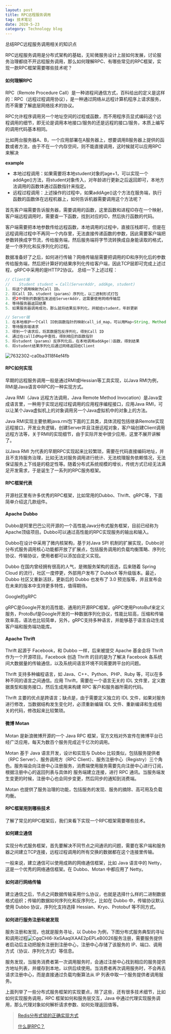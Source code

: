 ```yaml
---
layout: post
title: RPC远程服务调用
tag: 技术笔记
date: 2020-5-23
category: Technology blog
---
```

总结RPC远程服务调用相关的知识点

RPC远程服务调用是分布式架构的基础，无轮微服务设计上层如何发展，讨论服务治理都绕不开远程服务调用，那么如何理解RPC、有哪些常见的RPC框架，实现一款RPC框架需要哪些技术呢？

#### 如何理解RPC

RPC（Remote Procedure Call）是一种进程间通信方式，百科给出的定义是这样的：RPC（远程过程调用协议），是一种通过网络从远程计算机程序上请求服务，而不需要了解底层网络技术的协议。

RPC允许程序调用另一个地址空间的过程或函数，而不用程序员显式编码这个远程调用的细节，即无论是调用本地接口/服务的还是远程的接口/服务，本质上编写的调用代码基本相同。

比如两台服务器A、B，一个应用部署在A服务器上，想要调用B服务器上提供的函数或者方法，由于不在一个内存空间，则不能直接调用，这时候就可以应用RPC来解决

**example**

- 本地过程调用：如果需要将本地student对象的age+1，可以实现一个addAge()方法，将student对象传入，对年龄进行更新之后返回即可，本地方法调用的函数体通过函数指针来指定。
- 远程过程调用：上述操作的过程中，如果addAge()这个方法在服务端，执行函数的函数体在远程机器上，如何告诉机器需要调用这个方法呢？

首先客户端需要告诉服务器，需要调用的函数，这里函数和进程ID存在一个映射，客户端远程调用时，需要查一下函数，找到对应的ID，然后执行函数的代码。

客户端需要把本地参数传给远程函数，本地调用的过程中，直接压栈即可，但是在远程调用过程中不再同一个内存里，无法直接传递函数的参数，因此需要客户端把参数转换成字节流，传给服务端，然后服务端将字节流转换成自身能读取的格式，是一个序列化和反序列化的过程。

 数据准备好了之后，如何进行传输？网络传输层需要把调用的ID和序列化后的参数传给服务端，然后把计算好的结果序列化传给客户端，因此TCP层即可完成上述过程，gRPC中采用的是HTTP2协议。
 总结一下上述过程：

```java
// Client端 
//    Student student = Call(ServerAddr, addAge, student)
1. 将这个调用映射为Call ID。
2. 将Call ID，student（params）序列化，以二进制形式打包
3. 把2中得到的数据包发送给ServerAddr，这需要使用网络传输层
4. 等待服务器返回结果
5. 如果服务器调用成功，那么就将结果反序列化，并赋给student，年龄更新

// Server端
1. 在本地维护一个Call ID到函数指针的映射call_id_map，可以用Map<String, Method> callIdMap
2. 等待服务端请求
3. 得到一个请求后，将其数据包反序列化，得到Call ID
4. 通过在callIdMap中查找，得到相应的函数指针
5. 将student（params）反序列化后，在本地调用addAge()函数，得到结果
6. 将student结果序列化后通过网络返回给Client
```

![7632302-ca0ba3118f4ef4fb](7632302-ca0ba3118f4ef4fb.png)

#### RPC如何实现

早期的远程服务调用一般是通过RMI或Hessian等工具实现，以Java RMI为例，RMI是Java语言中RPC的一种实现方式。

Java RMI（Java 远程方法调用，Java Remote Method Invocation）是Java变成语言里，一种用于实现远程过程调用的应用程序编程接口，应用Java RMI，可以让某个Java虚拟机上的对象调用另一个Java虚拟机中的对象上的方法。

Java RMI实现主要依赖java.rmi包下面的工具类，具体流程包括继承Remote实现远程接口，开发业务逻辑，创建Server并且注册远程对象，客户端创建Client调用远程方法等，关于RMI的实现细节，由于实际开发中很少应用，这里不展开讲解了。

以Java RMI 为代表的早期RPC实现起来比较繁琐，需要在代码直接编码地址，并且不支持服务治理，比如无法对服务调用进行统计、无法梳理服务依赖情况，无法保证服务上下线是的稳定性等。随着分布式系统规模的增长，传统方式已经无法满足开发需求，于是诞生了一系列的RPC服务框架。

#### RPC框架代表

开源社区里有许多优秀的RPC框架，比如常用的Dubbo、Thrift、gRPC等，下面简单介绍这几款组件。

#### Apache Dubbo

Dubbo是阿里巴巴公司开源的一个高性能Java分布式服务框架，目前已经称为Apache顶级项目。Dubbo可以通过高性能的RPC实现服务的输出和输入。

Dubbo在设计中采用了微内核架构，基于对Java SPI 机制的扩展实现，Dubbo对分布式服务调用核心功能都开放了扩展点，包括服务调用的负载均衡策略、序列化协议、传输协议，使用者都可以添加自定义实现。

Dubbo 在国内曾经拥有很高的人气，是微服务架构的首选，后来随着 Spring Cloud 的流行，社区一度停更，外部用户发布了 DubboX 等升级版本。最近，Dubbo 社区又重新活跃，更新后的 Dubbo 也发布了 3.0 预览版等，并且宣布会在未来的版本中支持更多特性，值得期待。

Google的gRPC

gRPC是Google开发的高性能、通用的开源RPC框架，gRPC使用ProtoBuf来定义服务，ProtoBuf是Google开发的一种数据序列化协议，性能比较高，压缩和传输效率高，语法也比较简单，另外，gRPC支持多种语言，并能够基于语言自动生成客户端和服务端功能库。

#### Apache Thrift

Thrift 起源于 Facebook，和 Dubbo 一样，后来被提交 Apache 基金会将 Thrift 作为一个开源项目。Facebook 创造 Thrift 的目的是为了解决 Facebook 各系统间大数据量的传输通信，以及系统间语言环境不同需要跨平台的问题。

Thrift 支持多种编程语言，如 Java、C++、Python、PHP、Ruby 等，可以在多种不同的语言之间通信。应用 Thrift，需要在一个语言无关的 IDL 文件里，定义数据类型和服务接口，然后生成用来构建 RPC 客户和服务器所需的代码。

Thrift 主要的优点是跨语言；缺点是，由于需要定义独立的 IDL 文件，如果对服务进行修改，当数据结构发生变化时，必须重新编辑 IDL 文件、重新编译和生成相关的代码，修改起来比较繁琐。

#### 微博 Motan

Motan 是新浪微博开源的一个 Java RPC 框架，官方文档对外宣传在微博平台已经广泛应用，每天为数百个服务完成近千亿次的调用。

Motan 基于 Java 语言开发，设计和实现与 Dubbo 比较类似，包括服务提供者（RPC Server）、服务调用方（RPC Client）、服务注册中心（Registry）三个角色。服务端会向注册中心注册服务，消费端使用服务需要先向注册中心进行订阅，根据注册中心的返回列表与具体的 服务端建立连接，进行 RPC 通讯。当服务端发生变更的时候，注册中心也会同步变更，然后同步的通知到消费端。

Motan 也提供了服务治理的功能，包括服务的发现、服务的摘除、高可用及负载均衡。

#### RPC框架用到哪些技术

了解了常见的RPC框架后，我们来看下实现一个RPC框架需要哪些技术。

#### 如何建立通信

实现分布式服务框架，首先要解决不同节点之间通讯的问题，需要在客户端和服务器之间建立TCP连接，远程过程调用的所有交换的数据都在这个连接里传输。

一般来说，建立通信可以使用成熟的网络通信框架，比如 Java 语言中的 Netty，这是一个优秀的网络通信框架。在 Dubbo、Motan 中都应用了 Netty。

#### 如何进行网络传输

建立通信之后，节点之间数据传输采用什么协议，也就是选择什么样的二进制数据格式组织；传输的数据如何序列化和反序列化，比如在 Dubbo 中，传输协议默认使用 Dubbo 协议，序列化支持选择 Hessian、Kryo、Protobuf 等不同方式。

#### 如何进行服务注册和被发现

服务注册和发现，也就是服务寻址，以 Dubbo 为例，下图分布式服务典型的寻址和调用过程![CgqCHl6-XeSAaqlXAAE2pEPLeB0026](CgqCHl6-XeSAaqlXAAE2pEPLeB0026.png)服务注册，需要服务提供者启动后主动把服务注册到注册中心，注册中心存储了该服务的 IP、端口、调用方式（协议、序列化方式）等信息。

服务发现，当服务消费者第一次调用服务时，会通过注册中心找到相应的服务提供方地址列表，并缓存到本地，以供后续使用。当消费者再次调用服务时，不会再去请求注册中心，而是直接通过负载均衡算法从 IP 列表中取一个服务提供者调用服务。

上面列举了一些分布式服务框架的实现要点，除了这些，还有很多技术细节，比如如何实现服务调用，RPC 框架如何和服务层交互，Java 中通过代理实现服务调用，那么代理对象如何解析请求参数、如何处理返回值等。
> [Redis分布式锁的正确实现方式](https://www.cnblogs.com/williamjie/p/9395659.html)
>
> [什么是RPC？](https://www.jianshu.com/p/7d6853140e13)